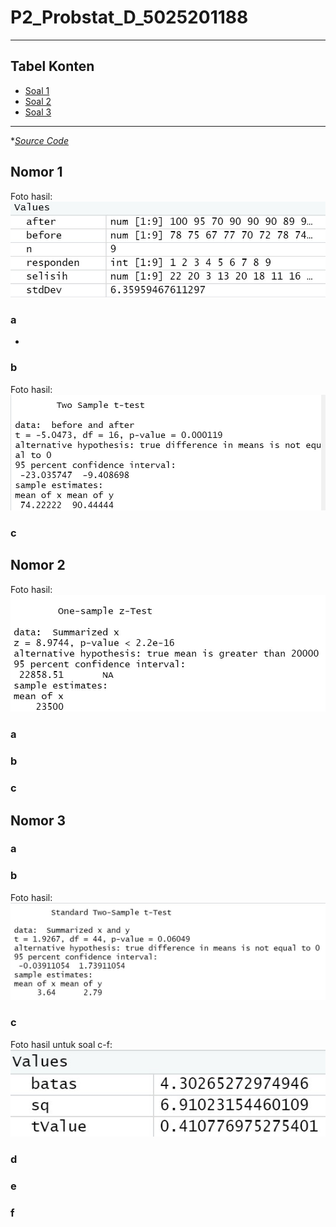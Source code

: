 # P2_Probstat_D_5025201188


---

## Tabel Konten
- [Soal 1](#nomor-1)  
- [Soal 2](#nomor-2)
- [Soal 3](#nomor-3)

---
**[Source Code](https://github.com/Graidy27/P2_Probstat_D_5025201188/blob/main/D_5025201188.R)*

## Nomor 1
Foto hasil:
![](pict/1.jpg)

### a
- 

### b
Foto hasil:
![](pict/1b.jpg)

### c

## Nomor 2
Foto hasil:
![](pict/2.jpg)

### a
### b
### c

## Nomor 3
### a
### b
Foto hasil:
![](pict/3b.jpg)

### c
Foto hasil untuk soal c-f:
![](pict/3cdef.jpg)
### d
### e
### f
